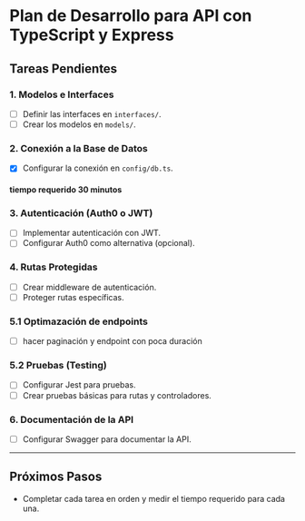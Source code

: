 # Plan de Desarrollo para API con TypeScript y Express

## Tareas Pendientes

### 1. **Modelos e Interfaces**
- [ ] Definir las interfaces en `interfaces/`.
- [ ] Crear los modelos en `models/`.

### 2. **Conexión a la Base de Datos**
- [x] Configurar la conexión en `config/db.ts`.
#### tiempo requerido 30 minutos 

### 3. **Autenticación (Auth0 o JWT)**
- [ ] Implementar autenticación con JWT.
- [ ] Configurar Auth0 como alternativa (opcional).

### 4. **Rutas Protegidas**
- [ ] Crear middleware de autenticación.
- [ ] Proteger rutas específicas.

### 5.1 **Optimazación de endpoints**
- [ ] hacer paginación y endpoint con poca duración 
### 5.2 **Pruebas (Testing)**
- [ ] Configurar Jest para pruebas.
- [ ] Crear pruebas básicas para rutas y controladores.

### 6. **Documentación de la API**
- [ ] Configurar Swagger para documentar la API.

---

## Próximos Pasos
- Completar cada tarea en orden y medir el tiempo requerido para cada una.
